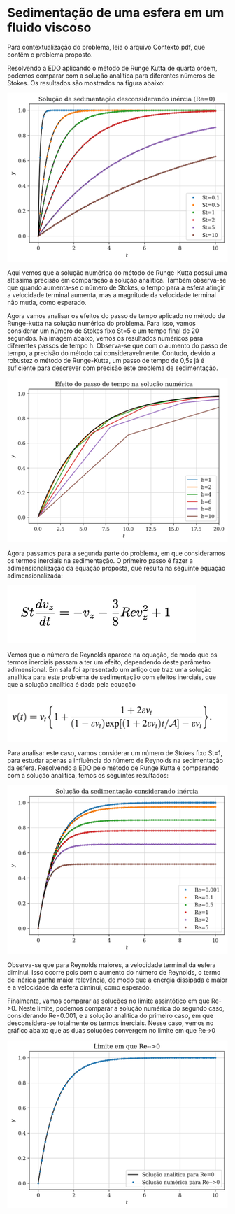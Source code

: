 # Sedimentação de uma esfera em um fluido viscoso

Para contextualização do problema, leia o arquivo Contexto.pdf, que contêm o problema proposto.

Resolvendo a EDO aplicando o método de Runge Kutta de quarta ordem, podemos comparar com a solução analítica para diferentes números de Stokes. Os resultados são mostrados na figura abaixo:

![Plot](images/plot1.png)

Aqui vemos que a solução numérica do método de Runge-Kutta possui uma altíssima precisão em comparação à solução analítica. Também observa-se que quando aumenta-se o número de Stokes, o tempo para a esfera atingir a velocidade terminal aumenta, mas a magnitude da velocidade terminal não muda, como esperado. 

Agora vamos analisar os efeitos do passo de tempo aplicado no método de Runge-kutta na solução numérica do problema. Para isso, vamos considerar um número de Stokes fixo St=5 e um tempo final de 20 segundos. Na imagem abaixo, vemos os resultados numéricos para diferentes passos de tempo h. Observa-se que com o aumento do passo de tempo, a precisão do método cai consideravelmente. Contudo, devido a robustez o método de Runge-Kutta, um passo de tempo de 0,5s já é suficiente para descrever com precisão este problema de sedimentação. 

![Plot](images/plot2.png)

Agora passamos para a segunda parte do problema, em que consideramos os termos inerciais na sedimentação. O primeiro passo é fazer a adimensionalização da equação proposta, que resulta na seguinte equação adimensionalizada: 

![Plot](images/eq1.png)

Vemos que o número de Reynolds aparece na equação, de modo que os termos inerciais passam a ter um efeito, dependendo deste parâmetro adimensional. 
Em sala foi apresentado um artigo que traz uma solução analítica para este problema de sedimentação com efeitos inerciais, que que a solução analítica é dada pela equação

![Plot](images/eq2.png)

Para analisar este caso, vamos considerar um número de Stokes fixo St=1, para estudar apenas a influência do número de Reynolds na sedimentação da esfera. Resolvendo a EDO pelo método de Runge Kutta e comparando com a solução analítica, temos os seguintes resultados:

![Plot](images/plot3.png)

Observa-se que para Reynolds maiores, a velocidade terminal da esfera diminui. Isso ocorre pois com o aumento do número de Reynolds, o termo de inérica ganha maior relevância, de modo que a energia dissipada é maior e a velocidade da esfera diminui, como esperado. 

Finalmente, vamos comparar as soluções no limite assintótico em que Re->0. Neste limite, podemos comparar a solução numérica do segundo caso, considerando Re=0.001, e a solução analítica do primeiro caso, em que desconsidera-se totalmente os termos inerciais. Nesse caso, vemos no gráfico abaixo que as duas soluções convergem no limite em que Re->0

![Plot](images/plot4.png)

